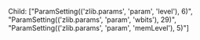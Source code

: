 Child: ["ParamSetting(('zlib.params', 'param', 'level'), 6)", "ParamSetting(('zlib.params', 'param', 'wbits'), 29)", "ParamSetting(('zlib.params', 'param', 'memLevel'), 5)"]